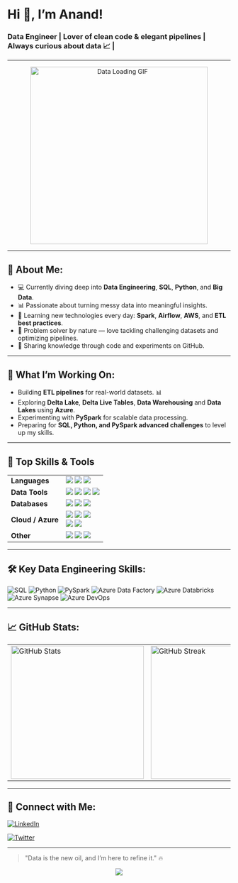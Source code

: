 <!--
**datawithanand/datawithanand** is a ✨ _special_ ✨ repository because its `README.md` (this file) appears on your GitHub profile.

Here are some ideas to get you started:

- 🔭 I’m currently working on ...
- 🌱 I’m currently learning ...
- 👯 I’m looking to collaborate on ...
- 🤔 I’m looking for help with ...
- 💬 Ask me about ...
- 📫 How to reach me: ...
- 😄 Pronouns: ...
- ⚡ Fun fact: ...
-->

# Hi 👋, I’m Anand!  

### Data Engineer | Lover of clean code & elegant pipelines | Always curious about data 📈 |

---

<p align="center">
  <img src="https://media0.giphy.com/media/v1.Y2lkPTc5MGI3NjExcDc5d2hoMTlodTh3ZjU0eWtvazBjbHZzanhia2ZyM3BjZzBxdjlidCZlcD12MV9pbnRlcm5hbF9naWZfYnlfaWQmY3Q9Zw/VeNDat4n4Kre76oS1g/giphy.gif" alt="Data Loading GIF" width="400"/>
</p>

---

## 🚀 About Me:
- 💻 Currently diving deep into **Data Engineering**, **SQL**, **Python**, and **Big Data**.  
- 📊 Passionate about turning messy data into meaningful insights.  
- 🌱 Learning new technologies every day: **Spark**, **Airflow**, **AWS**, and **ETL best practices**.  
- 🤔 Problem solver by nature — love tackling challenging datasets and optimizing pipelines.  
- 📝 Sharing knowledge through code and experiments on GitHub.  

---

## 🔭 What I’m Working On:
- Building **ETL pipelines** for real-world datasets. 📊
- Exploring **Delta Lake**, **Delta Live Tables**, **Data Warehousing** and **Data Lakes** using **Azure**.  
- Experimenting with **PySpark** for scalable data processing.  
- Preparing for **SQL, Python, and PySpark advanced challenges** to level up my skills.  

---

## 🌟 Top Skills & Tools

<table>
  <tr>
    <td><b>Languages</b></td>
    <td>
      <img src="https://img.shields.io/badge/Python-3776AB?style=for-the-badge&logo=python&logoColor=white"/>
      <img src="https://img.shields.io/badge/SQL-FF5733?style=for-the-badge&logo=mysql&logoColor=white"/>
      <img src="https://img.shields.io/badge/Bash-4EAA25?style=for-the-badge&logo=gnu-bash&logoColor=white"/>
    </td>
  </tr>
  <tr>
    <td><b>Data Tools</b></td>
    <td>
      <img src="https://img.shields.io/badge/Pandas-150458?style=for-the-badge&logo=pandas&logoColor=white"/>
      <img src="https://img.shields.io/badge/NumPy-013243?style=for-the-badge&logo=numpy&logoColor=white"/>
      <img src="https://img.shields.io/badge/PySpark-E25A1C?style=for-the-badge&logo=apache-spark&logoColor=white"/>
      <img src="https://img.shields.io/badge/Airflow-017CEE?style=for-the-badge&logo=airflow&logoColor=white"/>
    </td>
  </tr>
  <tr>
    <td><b>Databases</b></td>
    <td>
      <img src="https://img.shields.io/badge/PostgreSQL-336791?style=for-the-badge&logo=postgresql&logoColor=white"/>
      <img src="https://img.shields.io/badge/MySQL-4479A1?style=for-the-badge&logo=mysql&logoColor=white"/>
      <img src="https://img.shields.io/badge/Snowflake-28ACEA?style=for-the-badge&logo=snowflake&logoColor=white"/>
    </td>
  </tr>
  <tr>
    <td><b>Cloud / Azure</b></td>
    <td>
      <img src="https://img.shields.io/badge/Azure_ADLS-0078D4?style=for-the-badge&logo=azure&logoColor=white"/>
      <img src="https://img.shields.io/badge/Azure_DataFactory-0078D4?style=for-the-badge&logo=azure&logoColor=white"/>
      <img src="https://img.shields.io/badge/Azure_Databricks-FF2C2C?style=for-the-badge&logo=databricks&logoColor=white"/><br>
      <img src="https://img.shields.io/badge/Azure_Synapse-0078D4?style=for-the-badge&logo=azure&logoColor=white"/>
      <img src="https://img.shields.io/badge/Azure_DevOps-0078D4?style=for-the-badge&logo=azure-devops&logoColor=white"/>
    </td>
  </tr>
  <tr>
    <td><b>Other</b></td>
    <td>
      <img src="https://img.shields.io/badge/Git-F05032?style=for-the-badge&logo=git&logoColor=white"/>
      <img src="https://img.shields.io/badge/Linux-FCC624?style=for-the-badge&logo=linux&logoColor=black"/>
      <img src="https://img.shields.io/badge/Docker-2496ED?style=for-the-badge&logo=docker&logoColor=white"/>
    </td>
  </tr>
</table>


---

## 🛠️ Key Data Engineering Skills:
![SQL](https://img.shields.io/badge/SQL-FF5733?style=for-the-badge&logo=mysql&logoColor=white)
![Python](https://img.shields.io/badge/Python-3776AB?style=for-the-badge&logo=python&logoColor=white)
![PySpark](https://img.shields.io/badge/PySpark-E25A1C?style=for-the-badge&logo=apache-spark&logoColor=white)
![Azure Data Factory](https://img.shields.io/badge/Azure%20Data%20Factory-0078D4?style=for-the-badge&logo=azure&logoColor=white)
![Azure Databricks](https://img.shields.io/badge/Azure%20Databricks-FF2C2C?style=for-the-badge&logo=databricks&logoColor=white)
![Azure Synapse](https://img.shields.io/badge/Azure%20Synapse-0078D4?style=for-the-badge&logo=azure&logoColor=white)
![Azure DevOps](https://img.shields.io/badge/Azure%20DevOps-0078D4?style=for-the-badge&logo=azure-devops&logoColor=white)

---

## 📈 GitHub Stats:
<table>
  <tr>
    <td>
      <img src="https://github-readme-stats.vercel.app/api?username=datawithanand&show_icons=true&theme=radical" alt="GitHub Stats" width="300"/>
    </td>
    <td>
      <img src="https://github-readme-streak-stats.herokuapp.com/?user=datawithanand&theme=radical" alt="GitHub Streak" width="300"/>
    </td>
    <td>
      <img src="https://github-readme-stats.vercel.app/api/top-langs/?username=datawithanand&layout=compact&theme=radical" alt="Top Languages" width="300"/>
    </td>
  </tr>
</table>


---

## 💬 Connect with Me:
[![LinkedIn](https://img.shields.io/badge/LinkedIn-Connect-blue?logo=linkedin)](https://www.linkedin.com/in/datawithanandsuresh/)  

[![Twitter](https://img.shields.io/badge/Twitter-Follow-1DA1F2?logo=twitter)](https://twitter.com/anandroshan)  

---

> "Data is the new oil, and I’m here to refine it." 🔥
<p align="center">
  <img src="https://capsule-render.vercel.app/api?text=Hey Everyone!🕹️&animation=fadeIn&type=waving&color=gradient&height=100"/>
</p>

